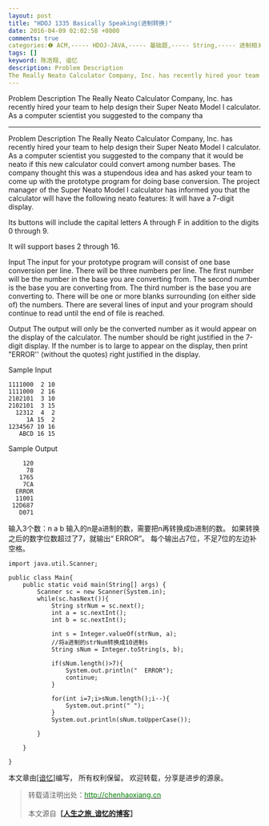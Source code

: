 ```yaml
---
layout: post
title: "HDOJ 1335 Basically Speaking(进制转换)"
date: 2016-04-09 02:02:58 +0800
comments: true
categories:❶ ACM,----- HDOJ-JAVA,----- 基础题,----- String,----- 进制相关
tags: []
keyword: 陈浩翔, 谙忆
description: Problem Description 
The Really Neato Calculator Company, Inc. has recently hired your team to help design their Super Neato Model I calculator. As a computer scientist you suggested to the company tha 
---
```



Problem Description 
The Really Neato Calculator Company, Inc. has recently hired your team to help design their Super Neato Model I calculator. As a computer scientist you suggested to the company tha
<!-- more -->
----------

Problem Description
The Really Neato Calculator Company, Inc. has recently hired your team to help design their Super Neato Model I calculator. As a computer scientist you suggested to the company that it would be neato if this new calculator could convert among number bases. The company thought this was a stupendous idea and has asked your team to come up with the prototype program for doing base conversion. The project manager of the Super Neato Model I calculator has informed you that the calculator will have the following neato features: 
It will have a 7-digit display.

Its buttons will include the capital letters A through F in addition to the digits 0 through 9.

It will support bases 2 through 16. 

 

Input
The input for your prototype program will consist of one base conversion per line. There will be three numbers per line. The first number will be the number in the base you are converting from. The second number is the base you are converting from. The third number is the base you are converting to. There will be one or more blanks surrounding (on either side of) the numbers. There are several lines of input and your program should continue to read until the end of file is reached.

 

Output
The output will only be the converted number as it would appear on the display of the calculator. The number should be right justified in the 7-digit display. If the number is to large to appear on the display, then print "ERROR'' (without the quotes) right justified in the display. 

 

Sample Input

```
1111000  2 10
1111000  2 16
2102101  3 10
2102101  3 15
  12312  4  2
     1A 15  2
1234567 10 16
   ABCD 16 15
```

 

Sample Output

```
    120
     78
   1765
    7CA
  ERROR
  11001
 12D687
   D071
```
输入3个数：n a b
输入的n是a进制的数，需要把n再转换成b进制的数。
如果转换之后的数字位数超过了7，就输出“  ERROR”。
每个输出占7位，不足7位的左边补空格。

```
import java.util.Scanner;

public class Main{
	public static void main(String[] args) {
		Scanner sc = new Scanner(System.in);
		while(sc.hasNext()){
			String strNum = sc.next();
			int a = sc.nextInt();
			int b = sc.nextInt();
			
			int s = Integer.valueOf(strNum, a);
			//将a进制的strNum转换成10进制s
			String sNum = Integer.toString(s, b);
			
			if(sNum.length()>7){
				System.out.println("  ERROR");
				continue;
			}
			
			for(int i=7;i>sNum.length();i--){
				System.out.print(" ");
			}
			System.out.println(sNum.toUpperCase());
			
		}
		
	}

}

```



本文章由<a href="http://chenhaoxiang.cn/">[谙忆]</a>编写， 所有权利保留。 
欢迎转载，分享是进步的源泉。
<blockquote cite='陈浩翔'>
<p background-color='#D3D3D3'>转载请注明出处：<a href='http://chenhaoxiang.cn'><font color="green">http://chenhaoxiang.cn</font></a><br><br>
本文源自<strong>【<a href='http://chenhaoxiang.cn' target='_blank'>人生之旅_谙忆的博客</a>】</strong></p>
</blockquote>
